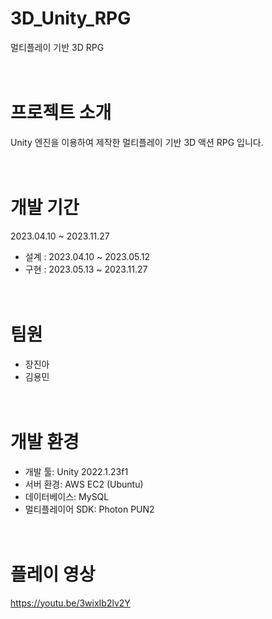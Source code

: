 
# 3D_Unity_RPG
멀티플레이 기반 3D RPG
<br/><br/><br/>

# 프로젝트 소개
Unity 엔진을 이용하여 제작한 멀티플레이 기반 3D 액션 RPG 입니다.
<br/><br/><br/>

# 개발 기간
2023.04.10 ~ 2023.11.27
- 설계 : 2023.04.10 ~ 2023.05.12
- 구현 : 2023.05.13 ~ 2023.11.27
<br/><br/><br/>

# 팀원
- 장진아
- 김용민
<br/><br/><br/>

# 개발 환경
- 개발 툴: Unity 2022.1.23f1
- 서버 환경: AWS EC2 (Ubuntu)
- 데이터베이스: MySQL
- 멀티플레이어 SDK: Photon PUN2
<br/><br/><br/>

# 플레이 영상
https://youtu.be/3wixIb2lv2Y
